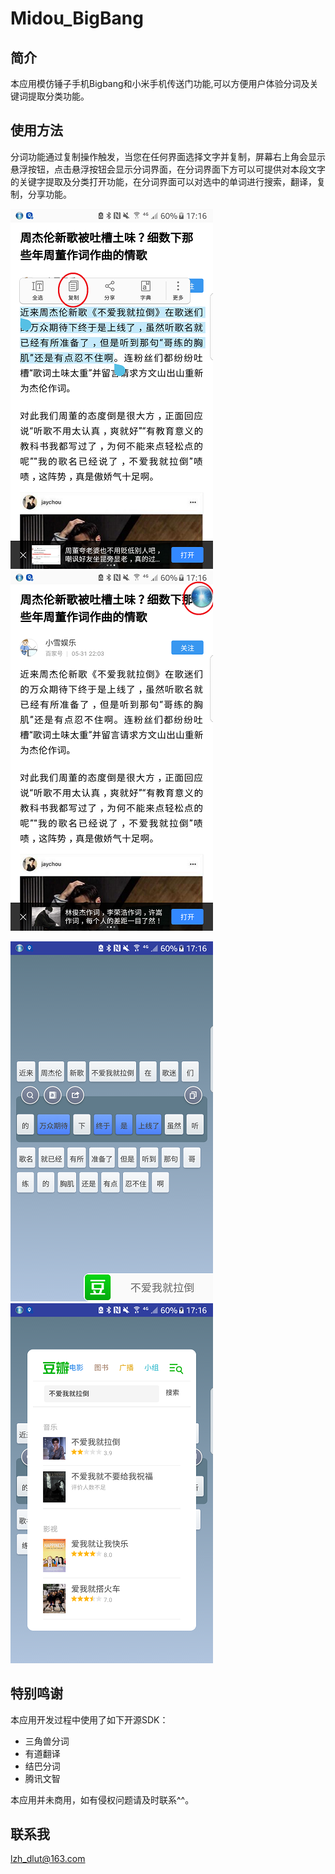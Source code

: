 # Midou_BigBang
## 简介
本应用模仿锤子手机Bigbang和小米手机传送门功能,可以方便用户体验分词及关键词提取分类功能。
## 使用方法
分词功能通过复制操作触发，当您在任何界面选择文字并复制，屏幕右上角会显示悬浮按钮，点击悬浮按钮会显示分词界面，在分词界面下方可以可提供对本段文字的关键字提取及分类打开功能，在分词界面可以对选中的单词进行搜索，翻译，复制，分享功能。

![image](https://github.com/MissMidou/Midou_BigBang/blob/master/image/1.png) ![image](https://github.com/MissMidou/Midou_BigBang/blob/master/image/2.png)

![image](https://github.com/MissMidou/Midou_BigBang/blob/master/image/3.png) ![image](https://github.com/MissMidou/Midou_BigBang/blob/master/image/4.png)
## 特别鸣谢
本应用开发过程中使用了如下开源SDK：
- 三角兽分词
- 有道翻译
- 结巴分词
- 腾讯文智

本应用并未商用，如有侵权问题请及时联系^^。
## 联系我
lzh_dlut@163.com
